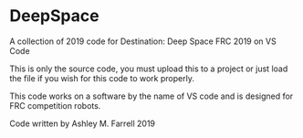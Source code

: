# DeepSpace
A collection of 2019 code for Destination: Deep Space FRC 2019 on VS Code 

This is only the source code, you must upload this to a project or just load the file if you wish for this code to work properly.

This code works on a software by the name of VS code and is designed for FRC competition robots.  

Code written by Ashley M. Farrell 2019
